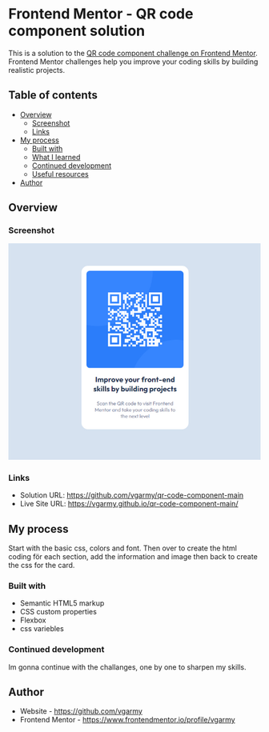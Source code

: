 # Frontend Mentor - QR code component solution

This is a solution to the [QR code component challenge on Frontend Mentor](https://www.frontendmentor.io/challenges/qr-code-component-iux_sIO_H). Frontend Mentor challenges help you improve your coding skills by building realistic projects. 

## Table of contents

- [Overview](#overview)
  - [Screenshot](#screenshot)
  - [Links](#links)
- [My process](#my-process)
  - [Built with](#built-with)
  - [What I learned](#what-i-learned)
  - [Continued development](#continued-development)
  - [Useful resources](#useful-resources)
- [Author](#author)

## Overview

### Screenshot

<img src="screenshoot.jpg" alt ="screenshoot" />


### Links

- Solution URL: https://github.com/vgarmy/qr-code-component-main
- Live Site URL: https://vgarmy.github.io/qr-code-component-main/

## My process

Start with the basic css, colors and font. Then over to create the html coding för each section, add the information and image then back to create
the css for the card.

### Built with

- Semantic HTML5 markup
- CSS custom properties
- Flexbox
- css variebles


### Continued development

Im gonna continue with the challanges, one by one to sharpen my skills.

## Author

- Website - https://github.com/vgarmy
- Frontend Mentor - https://www.frontendmentor.io/profile/vgarmy
